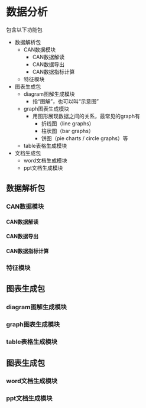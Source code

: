 # 数据分析
包含以下功能包
+ 数据解析包
  + CAN数据模块
    + CAN数据解读
    + CAN数据导出
    + CAN数据指标计算
  + 特征模块
+ 图表生成包
  + diagram图解生成模块
    + 指“图解”，也可以叫“示意图”
  + graph图表生成模块
    + 用图形展现数据之间的关系，最常见的graph有
      + 折线图（line graphs）
      + 柱状图（bar graphs）
      + 饼图（pie charts / circle graphs）等
  + table表格生成模块
+ 文档生成包
  + word文档生成模块
  + ppt文档生成模块

## 数据解析包
### CAN数据模块
#### CAN数据解读
#### CAN数据导出
#### CAN数据指标计算
### 特征模块

## 图表生成包
### diagram图解生成模块
### graph图表生成模块
### table表格生成模块

## 图表生成包
### word文档生成模块
### ppt文档生成模块